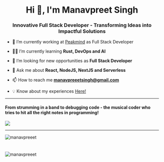 <h1 align="center">Hi 👋, I'm Manavpreet Singh</h1>
<h3 align="center">Innovative Full Stack Developer - Transforming Ideas into Impactful Solutions</h3>

- 🔭 I’m currently working at [Peakmind](https://www.peakmind.in/) as Full Stack Developer

- 🙇‍♂️ I’m currently learning **Rust, DevOps and AI**

- 👯 I’m looking for new opportunities as **Full Stack Developer**

- 💬 Ask me about **React, NodeJS, NextJS and Serverless**

- 📫 How to reach me **manavpreeetsingh@gmail.com**

- 💡 Know about my experiences [Here!](https://docs.google.com/document/d/e/2PACX-1vQd8hY86ocZHjG18HZIiMtxiS2P93gRTXB387eyOh9h_L-HT8wMZz_kEkKJsBV7OIeG7cOi1TDIr4TI/pub)
<hr>
<h4  >From strumming in a band to debugging code - the musical coder who tries to hit all the right notes in programming!</h4>
<img src="https://media.giphy.com/media/YgsGYbakNrZg3sVmop/giphy.gif"/>

<hr>



<img align="center" src="https://github-readme-stats.vercel.app/api/top-langs?username=manavpreeet&show_icons=true&locale=en&layout=compact" alt="manavpreeet" /><h1>   </h1><img align="center" src="https://github-readme-streak-stats.herokuapp.com/?user=manavpreeet&" alt="manavpreeet" />
